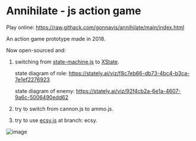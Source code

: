 # Annihilate - js action game

Play online: https://raw.githack.com/gonnavis/annihilate/main/index.html

An action game prototype made in 2018.

Now open-sourced and:

1. switching from <a href="https://github.com/jakesgordon/javascript-state-machine" target="_blank">state-machine.js</a> to <a href="https://github.com/statelyai/xstate" target="_blank">XState</a>.

    state diagram of role: https://stately.ai/viz/f8c7eb66-db73-4bc4-b3ca-7e1ef2276923

    state diagram of enemy: https://stately.ai/viz/92f4cb2a-6e1a-4607-9a6c-5006490edd62
    
2. try to switch from cannon.js to ammo.js.
    
3. try to use <a href="https://github.com/ecsyjs/ecsy" target="_blank">ecsy.js</a> at branch: ecsy.

![image](https://user-images.githubusercontent.com/10785634/118347405-b6f14b80-b575-11eb-9269-38ef89051949.png)
